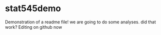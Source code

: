 # stat545demo
Demonstration of a readme file!
we are going to do some analyses.
did that work?
Editing on github now
